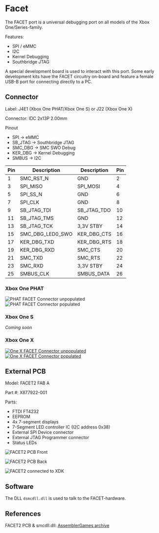 # Facet

The FACET port is a universal debugging port on all models of the Xbox One/Series-family.

Features:

- SPI / eMMC
- I2C
- Kernel Debugging
- Southbridge JTAG

A special development board is used to interact with this port.
Some early development kits have the FACET circuitry on-board and feature a female USB-B port for connecting directly to a PC.

## Connector

Label: J4E1 (Xbox One PHAT/Xbox One S) or J22 (Xbox One X)

Connector: IDC 2x13P 2.00mm

Pinout

- SPI -> eMMC
- SB_JTAG -> Southbridge JTAG
- SMC_DBG -> SMC SWO Debug
- KER_DBG -> Kernel Debugging
- SMBUS -> I2C

| Pin | Description      | Description | Pin |
| --- | ---------------- | ----------- | --- |
| 1   | SMC_RST_N        | GND         | 2   |
| 3   | SPI_MISO         | SPI_MOSI    | 4   |
| 5   | SPI_SS_N         | GND         | 6   |
| 7   | SPI_CLK          | GND         | 8   |
| 9   | SB_JTAG_TDI      | SB_JTAG_TDO | 10  |
| 11  | SB_JTAG_TMS      | GND         | 12  |
| 13  | SB_JTAG_TCK      | 3,3V STBY   | 14  |
| 15  | SMC_DBG_LED0_SWO | KER_DBG_CTS | 16  |
| 17  | KER_DBG_TXD      | KER_DBG_RTS | 18  |
| 19  | KER_DBG_RXD      | SMC_CTS     | 20  |
| 21  | SMC_TXD          | SMC_RTS     | 22  |
| 23  | SMC_RXD          | 3,3V STBY   | 24  |
| 25  | SMBUS_CLK        | SMBUS_DATA  | 26  |

### Xbox One PHAT

![PHAT FACET Connector unpopulated](../_files/facet/facet_conn.png)
![PHAT FACET Connector populated](../_files/facet/facet_conn_populated.png)

### Xbox One S

_Coming soon_

### Xbox One X

[![One X FACET Connector unpopulated](../_files/facet/xbox_one_x_retail_j22_facet_thumb.jpg)](../_files/facet/xbox_one_x_retail_j22_facet.jpg)
[![One X FACET Connector populated](../_files/facet/xbox_one_x_xdk_j22_facet_thumb.jpg)](../_files/facet/xbox_one_x_xdk_j22_facet.jpg)

## External PCB

Model: FACET2 FAB A

Part #: X877922-001

Parts:

- FTDI FT4232
- EEPROM
- 4x 7-segment displays
- 7-Segment LED controller IC (I2C address 0x38)
- External SPI Device connector
- External JTAG Programmer connector
- Status LEDs

![FACET2 PCB Front](../_files/facet/facet2_pcb_front.png)

![FACET2 PCB Back](../_files/facet/facet2_pcb_back.png)

![FACET2 connected to XDK](../_files/facet/facet2_xdk_connected.png)

## Software

The DLL `dsmcdll.dll` is used to talk to the FACET-hardware.
## References

FACET2 PCB & smcdll.dll: [AssemblerGames archive](https://assemblergames.org/viewtopic.php?t=60058)
